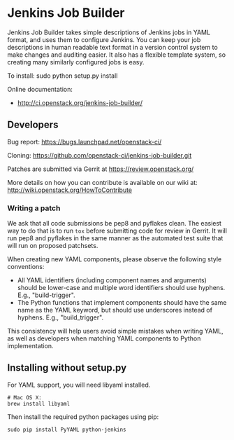 # Jenkins Job Builder #

Jenkins Job Builder takes simple descriptions of Jenkins jobs in YAML format,
and uses them to configure Jenkins. You can keep your job descriptions in human
readable text format in a version control system to make changes and auditing
easier. It also has a flexible template system, so creating many similarly
configured jobs is easy.

To install:
    sudo python setup.py install

Online documentation:
- http://ci.openstack.org/jenkins-job-builder/


## Developers ##
Bug report: https://bugs.launchpad.net/openstack-ci/

Cloning: https://github.com/openstack-ci/jenkins-job-builder.git

Patches are submitted via Gerrit at https://review.openstack.org/

More details on how you can contribute is available on our wiki at:
http://wiki.openstack.org/HowToContribute

### Writing a patch ###

We ask that all code submissions be pep8 and pyflakes clean.  The
easiest way to do that is to run `tox` before submitting code for
review in Gerrit.  It will run pep8 and pyflakes in the same manner as
the automated test suite that will run on proposed patchsets.

When creating new YAML components, please observe the following style
conventions:

 * All YAML identifiers (including component names and arguments)
   should be lower-case and multiple word identifiers should use
   hyphens.  E.g., "build-trigger".
 * The Python functions that implement components should have the same
   name as the YAML keyword, but should use underscores instead of
   hyphens. E.g., "build_trigger".

This consistency will help users avoid simple mistakes when writing
YAML, as well as developers when matching YAML components to Python
implementation.

## Installing without setup.py ##

For YAML support, you will need libyaml installed.

    # Mac OS X:
    brew install libyaml

Then install the required python packages using pip:

    sudo pip install PyYAML python-jenkins

